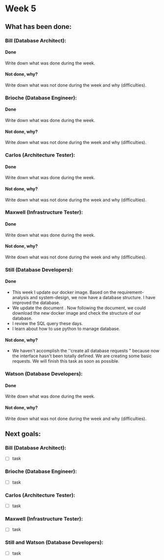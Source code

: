 # Week 5

## What has been done:

### Bill (Database Architect):

#### Done
Write down what was done during the week.

#### Not done, why?
Write down what was not done during the week and why (difficulties).


### Brioche (Database Engineer):

#### Done
Write down what was done during the week.

#### Not done, why?
Write down what was not done during the week and why (difficulties).


### Carlos (Architecture Tester):

#### Done
Write down what was done during the week.

#### Not done, why?
Write down what was not done during the week and why (difficulties).


### Maxwell (Infrastructure Tester):

#### Done
Write down what was done during the week.

#### Not done, why?
Write down what was not done during the week and why (difficulties).

### Still (Database Developers):

#### Done
- This week I update our docker image.  Based on the requirement-analysis and system-design, we now have a database structure. I have improved the database.
- We update the document . Now following the document, we could download the new docker image and check the structure of our database.
- I review the SQL query these days.
- I learn about how to use python to manage database.

#### Not done, why?
- We haven't accomplish the ''create all database requests " because now the interface hasn't been totally defined. We are creating some basic requests. We will finish this task as soon as possible. 

### Watson  (Database Developers):

#### Done
Write down what was done during the week.

#### Not done, why?
Write down what was not done during the week and why (difficulties).


## Next goals:

### Bill (Database Architect):

- [ ] task

### Brioche (Database Engineer):

- [ ] task

### Carlos (Architecture Tester):

- [ ] task

### Maxwell (Infrastructure Tester):

- [ ] task

### Still and Watson (Database Developers):

- [ ] task
